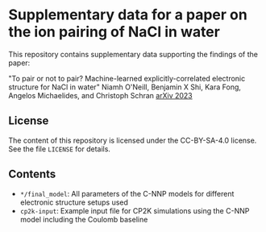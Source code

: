 # Supplementary data for a paper on the ion pairing of NaCl in water

This repository contains supplementary data supporting the findings of the paper:

"To pair or not to pair? Machine-learned explicitly-correlated electronic structure for NaCl in water"
Niamh O'Neill, Benjamin X Shi, Kara Fong, Angelos Michaelides, and Christoph Schran
[arXiv 2023](https://doi.org/10.48550/arXiv.2311.01527)

## License
The content of this repository is licensed under the CC-BY-SA-4.0 license. See the file `LICENSE` for details.

## Contents
* `*/final_model`:
All parameters of the C-NNP models for different electronic structure setups used
* `cp2k-input`:
Example input file for CP2K simulations using the C-NNP model including the Coulomb baseline

